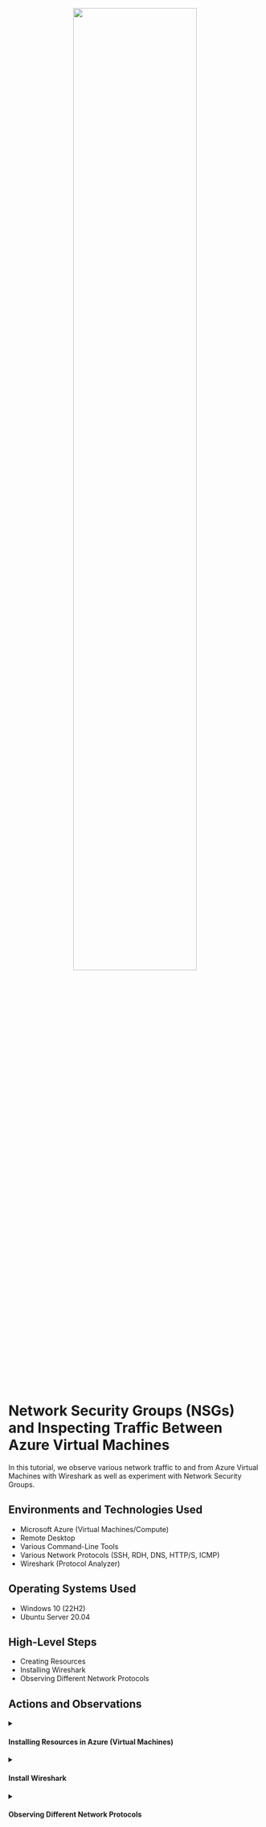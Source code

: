<p align="center">
  <img src="https://github.com/marvrodriguez/azure-network-protocols/assets/141983161/94a4f6b4-2beb-4108-94c0-33f01f0de76f"height="70%" width="70%"/>
</p>

<h1>Network Security Groups (NSGs) and Inspecting Traffic Between Azure Virtual Machines</h1>
In this tutorial, we observe various network traffic to and from Azure Virtual Machines with Wireshark as well as experiment with Network Security Groups. <br />


<h2>Environments and Technologies Used</h2>

- Microsoft Azure (Virtual Machines/Compute)
- Remote Desktop
- Various Command-Line Tools
- Various Network Protocols (SSH, RDH, DNS, HTTP/S, ICMP)
- Wireshark (Protocol Analyzer)

<h2>Operating Systems Used </h2>

- Windows 10 (22H2)
- Ubuntu Server 20.04

<h2>High-Level Steps</h2>

- Creating Resources
- Installing Wireshark
- Observing Different Network Protocols
<h2>Actions and Observations</h2>
<details>
<summary>
  
#### Installing Resources in Azure (Virtual Machines)
</summary>

First we need to create a resource group where we will install the 2 Virtual Machines, one running on  Windows 10 Pro (22H2) and the second one running on Ubuntu Server 20.04
To create the resource group named "RG-LAB-02" on your azure home page you can type on the search bar, or if you've previously accessed it, an icon will be on your home page.

![image](https://github.com/marvrodriguez/azure-network-protocols/assets/141983161/07ac41e2-e369-4eea-b988-ecd1d762c1bb) ![image](https://github.com/marvrodriguez/azure-network-protocols/assets/141983161/4fb7f95a-522e-43f4-8349-5ec735165636)

Once on the resource group page, enter the name for the resource group "RG-LAB-02" for the region I chose to use (US) WEST US 3, then click review and create.

![image](https://github.com/marvrodriguez/azure-network-protocols/assets/141983161/b155f3db-7dfc-4790-b2d2-261997a60a25)

Install Windows 10 Pro (22H2) named "VM1", to create a virtual machine, type in the search bar for virtual machine.

![image](https://github.com/marvrodriguez/azure-network-protocols/assets/141983161/0752be1b-6f3c-48d8-858a-c5ede44866bd)

At this point you can click create to start the process.

![image](https://github.com/marvrodriguez/azure-network-protocols/assets/141983161/837b12f2-bc10-484a-9d30-d48eb2edf91c)

Creating the first Virtual Machine which will be Windows 10 Pro version 22H2, for the resource group just pick the one we created which is RG-LAB-O2, virtual machine name is VM1, pick the same region you did for the resource group and for the image this is where to pick Windows 10 Pro version 22H2.

![image](https://github.com/marvrodriguez/azure-network-protocols/assets/141983161/feb15e60-d3b7-452e-acd8-d561121ae67e)

For the Size pick Standard_E2s_v3-2 vcpus, 16 Gib memory, take note of the username and password you'll create as these will be needed to login to the VM when we remote desktop to it, once all of that is filled on the bottom check the Licensing then click  Review+Create to continue.

![image](https://github.com/marvrodriguez/azure-network-protocols/assets/141983161/e03e1069-259a-407d-99d9-1652fda57f74)

As soon as the Virtual Machine is being created we can go back to the home page and get to creating our second Virtual Machine. The Resource group will be the same RG-LAB-02 and for the Virtual name VM2, the region will be the same as the previous one and for the image pick Ubuntu Server20.04.

![image](https://github.com/marvrodriguez/azure-network-protocols/assets/141983161/3902c53c-781b-4d8c-9711-183a738d8dcf)

For the size pick the same one as the previous virtual machine, for the  authentication type instead of SSH public key choose password and fill in the credentials and take note of them, then review+create.

![image](https://github.com/marvrodriguez/azure-network-protocols/assets/141983161/43f205bd-bb1b-4ed8-8b0f-c9ff1421b8db)

</details>

<details>

<summary>
  
   #### Install Wireshark
</summary>
We need to install Wireshark a network protocol analyzer application in our VM1 or Widnows 10 Pro Virtual machine. In order to do that we need to remote desktop into VM1 on your local machine, search for Renmote desktop connection.

![image](https://github.com/marvrodriguez/azure-network-protocols/assets/141983161/9931ed1e-0dcc-4003-9de9-ac9a9f815668)

To remote in to VM1 head back to the Virtual Machine page on Azure and click VM1 and look for its Public IP address. From there copy and paste the Public IP address and paste it in the Remote desktop application, once you do that, enter the credentials when VM1 was created.

![image](https://github.com/marvrodriguez/azure-network-protocols/assets/141983161/1682abf6-7351-47d8-81cc-69b4957747eb)

Once logged in, go to google and Download  and install Wireshark and keep the default settings.

![image](https://github.com/marvrodriguez/azure-network-protocols/assets/141983161/ee7cbc9e-da8a-4357-86d1-9cf8be40affc)

After finishing the installation of wireshark open the application and click on the small fin icon to start capturing packets.

![image](https://github.com/marvrodriguez/azure-network-protocols/assets/141983161/63c2d9c4-1aca-415e-b158-13c5b768f772)

![image](https://github.com/marvrodriguez/azure-network-protocols/assets/141983161/9dfe6c51-8906-4ac8-a941-075ef9ed2f48)

</details>

<details>

  <summary>
    
   #### Observing Different Network Protocols
    
  </summary>
  
  Now that we've installed wireshark on VM1 we can start to observe different network protocols, first we can filter for `icmp` and ping VM2 and observe the following. 
  
  ![image](https://github.com/marvrodriguez/azure-network-protocols/assets/141983161/faa3be3e-b69a-4d79-88f1-94b4b15c95ee)

  For us to be able to poing VM2 we need to get its Private IP address which we can get on the azure page for VM2.

  ![image](https://github.com/marvrodriguez/azure-network-protocols/assets/141983161/f3b9626e-001f-4353-884f-594e2917eeac)

 Once you have VM2's Private IP address head back to VM1 and open either powershell/command prompt and type in ping 10.0.0.5 (type in the private IP address)

 ![image](https://github.com/marvrodriguez/azure-network-protocols/assets/141983161/029fbada-7ca5-4ab3-80df-a8094f795232)

</details>



